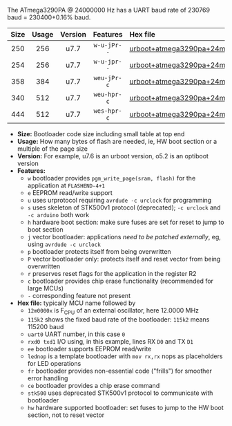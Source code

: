 The ATmega3290PA @ 24000000 Hz has a UART baud rate of 230769 baud = 230400+0.16% baud.

|Size|Usage|Version|Features|Hex file|
|:-:|:-:|:-:|:-:|:--|
|250|256|u7.7|`w-u-jPr--`|[urboot+atmega3290pa+24m0000x++230k4_uart0_rxe0_txe1_lednop.hex](https://raw.githubusercontent.com/stefanrueger/urboot.hex/main/mcus/atmega3290pa/external_oscillator/fcpu+24m0000_Hz/br++230k4_bps/urboot+atmega3290pa+24m0000x++230k4_uart0_rxe0_txe1_lednop.hex)|
|254|256|u7.7|`w-u-jpr--`|[urboot+atmega3290pa+24m0000x++230k4_uart0_rxe0_txe1_lednop_fr.hex](https://raw.githubusercontent.com/stefanrueger/urboot.hex/main/mcus/atmega3290pa/external_oscillator/fcpu+24m0000_Hz/br++230k4_bps/urboot+atmega3290pa+24m0000x++230k4_uart0_rxe0_txe1_lednop_fr.hex)|
|358|384|u7.7|`weu-jPr-c`|[urboot+atmega3290pa+24m0000x++230k4_uart0_rxe0_txe1_ee_lednop_fr_ce.hex](https://raw.githubusercontent.com/stefanrueger/urboot.hex/main/mcus/atmega3290pa/external_oscillator/fcpu+24m0000_Hz/br++230k4_bps/urboot+atmega3290pa+24m0000x++230k4_uart0_rxe0_txe1_ee_lednop_fr_ce.hex)|
|340|512|u7.7|`weu-hpr-c`|[urboot+atmega3290pa+24m0000x++230k4_uart0_rxe0_txe1_ee_lednop_fr_ce_hw.hex](https://raw.githubusercontent.com/stefanrueger/urboot.hex/main/mcus/atmega3290pa/external_oscillator/fcpu+24m0000_Hz/br++230k4_bps/urboot+atmega3290pa+24m0000x++230k4_uart0_rxe0_txe1_ee_lednop_fr_ce_hw.hex)|
|444|512|u7.7|`wes-hpr-c`|[urboot+atmega3290pa+24m0000x++230k4_uart0_rxe0_txe1_ee_lednop_fr_ce_stk500_hw.hex](https://raw.githubusercontent.com/stefanrueger/urboot.hex/main/mcus/atmega3290pa/external_oscillator/fcpu+24m0000_Hz/br++230k4_bps/urboot+atmega3290pa+24m0000x++230k4_uart0_rxe0_txe1_ee_lednop_fr_ce_stk500_hw.hex)|

- **Size:** Bootloader code size including small table at top end
- **Usage:** How many bytes of flash are needed, ie, HW boot section or a multiple of the page size
- **Version:** For example, u7.6 is an urboot version, o5.2 is an optiboot version
- **Features:**
  + `w` bootloader provides `pgm_write_page(sram, flash)` for the application at `FLASHEND-4+1`
  + `e` EEPROM read/write support
  + `u` uses urprotocol requiring `avrdude -c urclock` for programming
  + `s` uses skeleton of STK500v1 protocol (deprecated); `-c urclock` and `-c arduino` both work
  + `h` hardware boot section: make sure fuses are set for reset to jump to boot section
  + `j` vector bootloader: applications *need to be patched externally*, eg, using `avrdude -c urclock`
  + `p` bootloader protects itself from being overwritten
  + `P` vector bootloader only: protects itself and reset vector from being overwritten
  + `r` preserves reset flags for the application in the register R2
  + `c` bootloader provides chip erase functionality (recommended for large MCUs)
  + `-` corresponding feature not present
- **Hex file:** typically MCU name followed by
  + `12m0000x` is F<sub>CPU</sub> of an external oscillator, here 12.0000 MHz
  + `115k2` shows the fixed baud rate of the bootloader: `115k2` means 115200 baud
  + `uart0` UART number, in this case `0`
  + `rxd0 txd1` I/O using, in this example, lines RX `D0` and TX `D1`
  + `ee` bootloader supports EEPROM read/write
  + `lednop` is a template bootloader with `mov rx,rx` nops as placeholders for LED operations
  + `fr` bootloader provides non-essential code ("frills") for smoother error handling
  + `ce` bootloader provides a chip erase command
  + `stk500` uses deprecated STK500v1 protocol to communicate with bootloader
  + `hw` hardware supported bootloader: set fuses to jump to the HW boot section, not to reset vector
